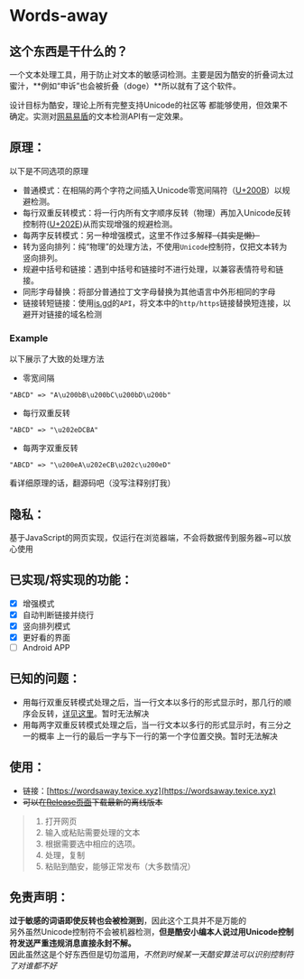 # Words-away  
## 这个东西是干什么的？
一个文本处理工具，用于防止对文本的敏感词检测。主要是因为酷安的折叠词太过蜜汁，**例如“申诉”也会被折叠（doge）**所以就有了这个软件。

设计目标为酷安，理论上所有完整支持Unicode的社区等 都能够使用，但效果不确定。实测对[网易易盾](https://dun.163.com/product/text-detection)的文本检测API有一定效果。

## 原理：
以下是不同选项的原理

+ 普通模式：在相隔的两个字符之间插入Unicode零宽间隔符（[U+200B](https://unicode.org/cldr/utility/character.jsp?a=200B)）以规避检测。
+ 每行双重反转模式：将一行内所有文字顺序反转（物理）再加入Unicode反转控制符([U+202E](https://unicode.org/cldr/utility/character.jsp?a=202E))从而实现增强的规避检测。
+ 每两字反转模式：另一种增强模式，这里不作过多解释~~（其实是懒）~~
+ 转为竖向排列：纯“物理”的处理方法，不使用`Unicode`控制符，仅把文本转为竖向排列。
+ 规避中括号和链接：遇到中括号和链接时不进行处理，以兼容表情符号和链接。
+ 同形字母替换：将部分普通拉丁文字母替换为其他语言中外形相同的字母
+ 链接转短链接：使用[is.gd](https://is.gd)的`API`，将文本中的`http/https`链接替换短连接，以避开对链接的域名检测



### Example

以下展示了大致的处理方法

- 零宽间隔

```
"ABCD" => "A\u200bB\u200bC\u200bD\u200b"
```

- 每行双重反转

```
"ABCD" => "\u202eDCBA"
```

- 每两字双重反转

```
"ABCD" => "\u200eA\u202eCB\u202c\u200eD"
```

看详细原理的话，翻源码吧（没写注释别打我）

## 隐私：

基于JavaScript的网页实现，仅运行在浏览器端，不会将数据传到服务器~可以放心使用
## 已实现/将实现的功能：
+ [x] 增强模式
+ [x] 自动判断链接并绕行
+ [x] 竖向排列模式
+ [x] 更好看的界面
+ [ ] Android APP
## 已知的问题：
+ 用每行双重反转模式处理之后，当一行文本以多行的形式显示时，那几行的顺序会反转，[详见这里](https://blog.texice.xyz/2020/Anti-Text-Detect/#%E4%B8%80%E4%B8%AA%E9%97%AE%E9%A2%98)。暂时无法解决
+ 用每两字双重反转模式处理之后，当一行文本以多行的形式显示时，有三分之一的概率 上一行的最后一字与下一行的第一个字位置交换。暂时无法解决
## 使用：
+ 链接：[https://wordsaway.texice.xyz](https://wordsaway.texice.xyz)
+ ~~可以在[Release页面](https://github.com/NitroRCr/Words-away/releases)下载最新的离线版本~~
>1. 打开网页  
>2. 输入或粘贴需要处理的文本  
>3. 根据需要选中相应的选项。  
>4. 处理，复制  
>5. 粘贴到酷安，能够正常发布（大多数情况）  
## 免责声明：
**过于敏感的词语即使反转也会被检测到**，因此这个工具并不是万能的  
另外虽然Unicode控制符不会被机器检测，**但是酷安小编本人说过用Unicode控制符发送严重违规消息直接永封不解。**  
因此虽然这是个好东西但是切勿滥用，*不然到时候某一天酷安算法可以识别控制符了对谁都不好*  


